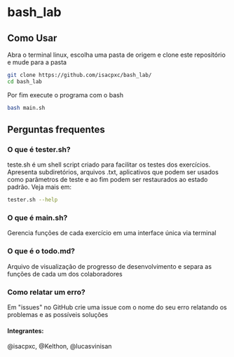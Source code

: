 # bash_lab

## Como Usar

Abra o terminal linux, escolha uma pasta de origem e clone este repositório e mude para a pasta

```sh
git clone https://github.com/isacpxc/bash_lab/
cd bash_lab
```

Por fim execute o programa com o bash

```sh
bash main.sh
```

## Perguntas frequentes

### O que é tester.sh? 

teste.sh é um shell script criado para facilitar os testes dos exercícios. Apresenta subdiretórios, arquivos .txt, aplicativos que podem ser usados como parâmetros de teste e ao fim podem ser restaurados ao estado padrão.
Veja mais em: 

``` sh
tester.sh --help
```

### O que é main.sh?
    
Gerencia funções de cada exercício em uma interface única via terminal

### O que é o todo.md?

Arquivo de visualização de progresso de desenvolvimento e separa as funções de cada um dos colaboradores

### Como relatar um erro?

Em "issues" no GitHub crie uma issue com o nome do seu erro relatando os problemas e as possíveis soluções    


#### Integrantes:

@isacpxc, @Kelthon, @lucasvinisan 
